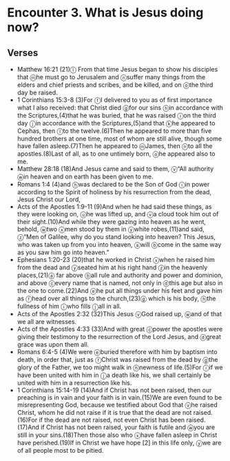 #  Encounter 3. What is Jesus doing now?

## Verses
- Matthew 16:21 (21)<pb/><f>ⓛ</f> From that time Jesus began to show his disciples that <f>ⓜ</f>he must go to Jerusalem and <f>ⓝ</f>suffer many things from the elders and chief priests and scribes, and be killed, and on <f>ⓞ</f>the third day be raised.
- 1 Corinthians 15:3-8 (3)<pb/>For <f>ⓕ</f>I delivered to you as of first importance what I also received: that Christ died <f>ⓖ</f>for our sins <f>ⓗ</f>in accordance with the Scriptures,(4)that he was buried, that he was raised <f>ⓘ</f>on the third day <f>ⓙ</f>in accordance with the Scriptures,(5)and that <f>ⓚ</f>he appeared to Cephas, then <f>ⓛ</f>to the twelve.(6)Then he appeared to more than five hundred brothers at one time, most of whom are still alive, though some have fallen asleep.(7)Then he appeared to <f>ⓜ</f>James, then <f>ⓝ</f>to all the apostles.(8)Last of all, as to one untimely born, <f>ⓞ</f>he appeared also to me.
- Matthew 28:18 (18)And Jesus came and said to them, <J> <f>ⓥ</f>“All authority <f>ⓦ</f>in heaven and on earth has been given to me.</J>
- Romans 1:4 (4)and <f>ⓗ</f>was declared to be the Son of God <f>ⓘ</f>in power according to the Spirit of holiness by his resurrection from the dead, Jesus Christ our Lord,
- Acts of the Apostles 1:9-11 (9)And when he had said these things, as they were looking on, <f>ⓤ</f>he was lifted up, and <f>ⓥ</f>a cloud took him out of their sight.(10)And while they were gazing into heaven as he went, behold, <f>ⓦ</f>two <f>ⓧ</f>men stood by them in <f>ⓨ</f>white robes,(11)and said, <f>ⓩ</f>“Men of Galilee, why do you stand looking into heaven? This Jesus, who was taken up from you into heaven, <f>ⓐ</f>will <f>ⓑ</f>come in the same way as you saw him go into heaven.”
- Ephesians 1:20-23 (20)that he worked in Christ <f>ⓧ</f>when he raised him from the dead and <f>ⓨ</f>seated him at his right hand <f>ⓩ</f>in the heavenly places,(21)<f>ⓐ</f> far above <f>ⓑ</f>all rule and authority and power and dominion, and above <f>ⓒ</f>every name that is named, not only in <f>ⓓ</f>this age but also in the one to come.(22)And <f>ⓔ</f>he put all things under his feet and gave him as <f>ⓕ</f>head over all things to the church,(23)<f>ⓖ</f> which is his body, <f>ⓗ</f>the fullness of him <f>ⓘ</f>who fills <f>ⓙ</f>all in all.
- Acts of the Apostles 2:32 (32)This Jesus <f>ⓥ</f>God raised up, <f>ⓦ</f>and of that we all are witnesses.
- Acts of the Apostles 4:33 (33)And with great <f>ⓒ</f>power the apostles were giving their testimony to the resurrection of the Lord Jesus, and <f>ⓓ</f>great grace was upon them all.
- Romans 6:4-5 (4)We were <f>ⓔ</f>buried therefore with him by baptism into death, in order that, just as <f>ⓕ</f>Christ was raised from the dead by <f>ⓖ</f>the glory of the Father, we too might walk in <f>ⓗ</f>newness of life.(5)<pb/>For <f>ⓘ</f>if we have been united with him in <f>ⓙ</f>a death like his, we shall certainly be united with him in a resurrection like his.
- 1 Corinthians 15:14-19 (14)And if Christ has not been raised, then our preaching is in vain and your faith is in vain.(15)We are even found to be misrepresenting God, because we testified about God that <f>ⓥ</f>he raised Christ, whom he did not raise if it is true that the dead are not raised.(16)For if the dead are not raised, not even Christ has been raised.(17)And if Christ has not been raised, your faith is futile and <f>ⓦ</f>you are still in your sins.(18)Then those also who <f>ⓧ</f>have fallen asleep in Christ have perished.(19)If in Christ we have hope <f>[2]</f> in this life only, <f>ⓨ</f>we are of all people most to be pitied.
